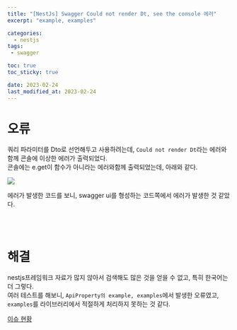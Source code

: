 ```yaml
---
title: "[NestJs] Swagger Could not render Dt, see the console 에러"
excerpt: "example, examples"

categories:
  - nestjs
tags:
 - swagger

toc: true
toc_sticky: true

date: 2023-02-24
last_modified_at: 2023-02-24
---
```


# 오류

쿼리 파라미터를 Dto로 선언해두고 사용하려는데, `Could not render Dt`라는 에러와 함께 콘솔에 이상한 에러가 출력되었다.  
콘솔에는 e.get이 함수가 아니라는 에러와함께 출력되었는데, 아래와 같다.

<img src="https://user-images.githubusercontent.com/76278794/220989822-64836cc0-ac80-4fc6-ba69-639e1e1f4a25.png)">  

에러가 발생한 코드를 보니, swagger ui를 형성하는 코드쪽에서 에러가 발생한 것 같았다.  

<br><br>

# 해결

nestjs프레임워크 자료가 많지 않아서 검색해도 많은 것을 얻을 수 없고, 특히 한국어는 더 그렇다.  
여러 테스트를 해보니, `ApiProperty의 example, examples`에서 발생한 오류였고, `examples`를 라이브러리에서 적절하게 처리하지 못하는 것 같다.  

[이슈 현황](https://github.com/nestjs/swagger/issues/2307)


